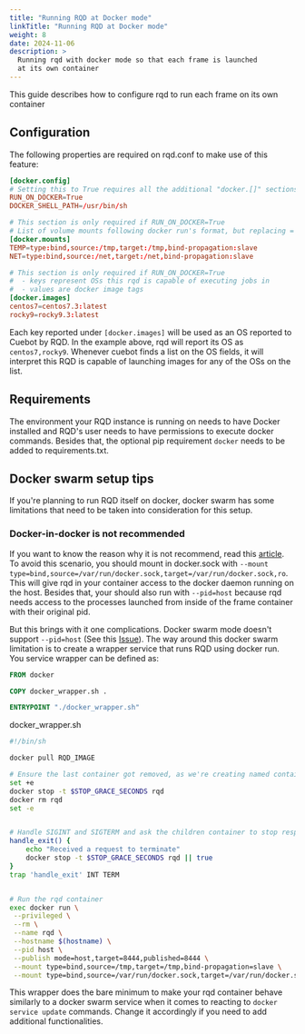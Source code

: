```yaml
---
title: "Running RQD at Docker mode"
linkTitle: "Running RQD at Docker mode"
weight: 8
date: 2024-11-06
description: >
  Running rqd with docker mode so that each frame is launched
  at its own container
---
```


This guide describes how to configure rqd to run each frame on its own container

## Configuration

The following properties are required on rqd.conf to make use of this feature:

```toml
[docker.config]
# Setting this to True requires all the additional "docker.[]" sections to be filled
RUN_ON_DOCKER=True
DOCKER_SHELL_PATH=/usr/bin/sh

# This section is only required if RUN_ON_DOCKER=True
# List of volume mounts following docker run's format, but replacing = with :
[docker.mounts]
TEMP=type:bind,source:/tmp,target:/tmp,bind-propagation:slave
NET=type:bind,source:/net,target:/net,bind-propagation:slave

# This section is only required if RUN_ON_DOCKER=True
#  - keys represent OSs this rqd is capable of executing jobs in
#  - values are docker image tags
[docker.images]
centos7=centos7.3:latest
rocky9=rocky9.3:latest
```

Each key reported under `[docker.images]` will be used as an OS reported to Cuebot by RQD.
In the example above, rqd will report its OS as `centos7,rocky9`. Whenever cuebot finds a list on
the OS fields, it will interpret this RQD is capable of launching images for any of the OSs on the list.

## Requirements

The environment your RQD instance is running on needs to have Docker installed and RQD's user needs to
have permissions to execute docker commands. Besides that, the optional pip requirement `docker` needs
to be added to requirements.txt.

## Docker swarm setup tips

If you're planning to run RQD itself on docker, docker swarm has some limitations that need to be taken
into consideration for this setup.

### Docker-in-docker is not recommended

If you want to know the reason why it is not recommend, read this
[article](https://jpetazzo.github.io/2015/09/03/do-not-use-docker-in-docker-for-ci/).
 To avoid this scenario, you should mount in docker.sock with
`--mount type=bind,source=/var/run/docker.sock,target=/var/run/docker.sock,ro`.
This will give rqd in your container access to the docker daemon running on the host.
Besides that, your should also run with `--pid=host` because rqd needs access to the
processes launched from inside of the frame container with their original pid.

But this brings with it one complications. Docker swarm mode doesn't support `--pid=host`
(See this [Issue](https://github.com/moby/moby/issues/25303)).
The way around this docker swarm limitation is to create a wrapper service that
runs RQD using docker run. You service wrapper can be defined as:

```Dockerfile
FROM docker

COPY docker_wrapper.sh .

ENTRYPOINT "./docker_wrapper.sh"
```

docker_wrapper.sh
```bash
#!/bin/sh

docker pull RQD_IMAGE

# Ensure the last container got removed, as we're creating named containers
set +e
docker stop -t $STOP_GRACE_SECONDS rqd
docker rm rqd
set -e


# Handle SIGINT and SIGTERM and ask the children container to stop respecting its stop_grace period
handle_exit() {
    echo "Received a request to terminate"
    docker stop -t $STOP_GRACE_SECONDS rqd || true
}
trap 'handle_exit' INT TERM


# Run the rqd container
exec docker run \
 --privileged \
 --rm \
 --name rqd \
 --hostname $(hostname) \
 --pid host \
 --publish mode=host,target=8444,published=8444 \
 --mount type=bind,source=/tmp,target=/tmp,bind-propagation=slave \
 --mount type=bind,source=/var/run/docker.sock,target=/var/run/docker.sock,ro RQD_IMAGE
```

This wrapper does the bare minimum to make your rqd container behave similarly to a docker
swarm service when it comes to reacting to `docker service update` commands. Change it
accordingly if you need to add additional functionalities.